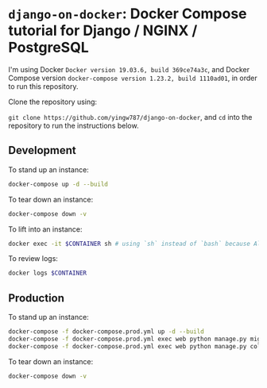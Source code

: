 # `django-on-docker`: Docker Compose tutorial for Django / NGINX / PostgreSQL

I'm using Docker `Docker version 19.03.6, build 369ce74a3c`, and Docker Compose
version `docker-compose version 1.23.2, build 1110ad01`, in order to run this repository.

Clone the repository using:

`git clone https://github.com/yingw787/django-on-docker`, and `cd` into the
repository to run the instructions below.

## Development

To stand up an instance:

```bash
docker-compose up -d --build
```

To tear down an instance:

```bash
docker-compose down -v
```

To lift into an instance:

```bash
docker exec -it $CONTAINER sh # using `sh` instead of `bash` because Alpine instances don't have `bash` installed.
```

To review logs:

```bash
docker logs $CONTAINER
```

## Production

To stand up an instance:

```bash
docker-compose -f docker-compose.prod.yml up -d --build
docker-compose -f docker-compose.prod.yml exec web python manage.py migrate --noinput
docker-compose -f docker-compose.prod.yml exec web python manage.py collectstatic --no-input --clear
```

To tear down an instance:

```bash
docker-compose down -v
```
